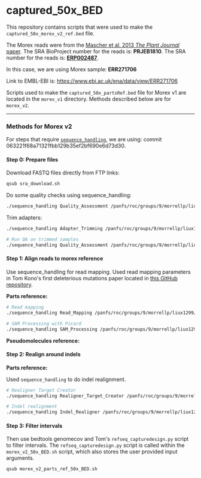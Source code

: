 # captured_50x_BED

This repository contains scripts that were used to make the `captured_50x_morex_v2_ref.bed` file.

The Morex reads were from the [Mascher et al. 2013 *The Plant Journal* paper](https://www.ncbi.nlm.nih.gov/pmc/articles/PMC4241023/). The SRA BioProject number for the reads is: **PRJEB1810**. The SRA number for the reads is: [**ERP002487**](https://trace.ncbi.nlm.nih.gov/Traces/sra/sra.cgi?study=ERP002487).

In this case, we are using Morex sample: **ERR271706**

Link to EMBL-EBI is: https://www.ebi.ac.uk/ena/data/view/ERR271706

Scripts used to make the `captured_50x_partsRef.bed` file for Morex v1 are located in the `morex_v1` directory. Methods described below are for `morex_v2`.

---

### Methods for Morex v2

For steps that require [`sequence_handling`](https://github.com/MorrellLAB/sequence_handling), we are using: commit 063221f68a71321fbb129b35ef2bf690e6d73d30.

#### Step 0: Prepare files

Download FASTQ files directly from FTP links:

```bash
qsub sra_download.sh
```

Do some quality checks using sequence_handling:

```bash
./sequence_handling Quality_Assessment /panfs/roc/groups/9/morrellp/liux1299/GitHub/captured_50x_BED/morex_v2/morex_v2_parts_ref_config
```

Trim adapters:

```bash
./sequence_handling Adapter_Trimming /panfs/roc/groups/9/morrellp/liux1299/GitHub/captured_50x_BED/morex_v2/morex_v2_parts_ref_config

# Run QA on trimmed samples
./sequence_handling Quality_Assessment /panfs/roc/groups/9/morrellp/liux1299/GitHub/captured_50x_BED/morex_v2/morex_v2_parts_ref_config
```

#### Step 1: Align reads to morex reference

Use sequence_handling for read mapping. Used read mapping parameters in Tom Kono's first deleterious mutations paper located in [this GitHub repository](https://github.com/MorrellLAB/Deleterious_Mutations/tree/master/Job_Scripts).

**Parts reference:**

```bash
# Read mapping
./sequence_handling Read_Mapping /panfs/roc/groups/9/morrellp/liux1299/GitHub/captured_50x_BED/morex_v2/morex_v2_parts_ref_config

# SAM Processing with Picard
./sequence_handling SAM_Processing /panfs/roc/groups/9/morrellp/liux1299/GitHub/captured_50x_BED/morex_v2/morex_v2_parts_ref_config
```

**Pseudomolecules reference:**

#### Step 2: Realign around indels

**Parts reference:**

Used `sequence_handling` to do indel realignment.

```bash
# Realigner Target Creator
./sequence_handling Realigner_Target_Creator /panfs/roc/groups/9/morrellp/liux1299/GitHub/captured_50x_BED/morex_v2/morex_v2_parts_ref_indel_realign_config

# Indel realignment
./sequence_handling Indel_Realigner /panfs/roc/groups/9/morrellp/liux1299/GitHub/captured_50x_BED/morex_v2/morex_v2_parts_ref_indel_realign_config
```

#### Step 3: Filter intervals

Then use bedtools genomecov and Tom's `refseq_capturedesign.py` script to filter intervals. The `refseq_capturedesign.py` script is called within the `morex_v2_50x_BED.sh` script, which also stores the user provided input arguments.

```bash
qsub morex_v2_parts_ref_50x_BED.sh
```

